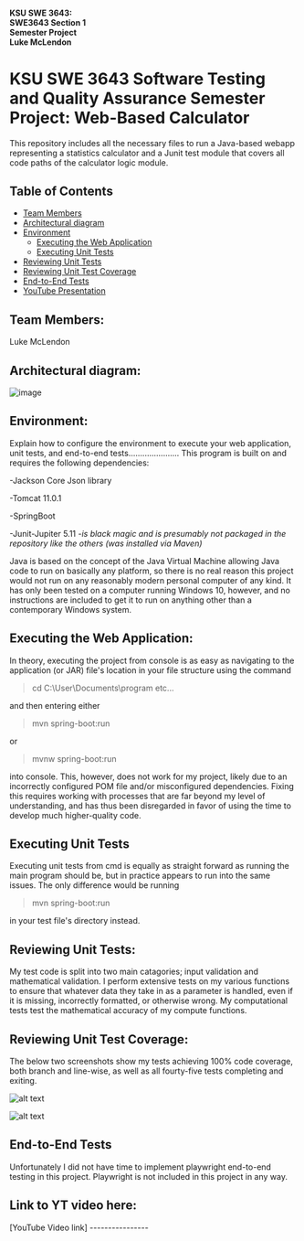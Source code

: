 #### KSU SWE 3643:<br/>SWE3643 Section 1<br/>Semester Project<br/>Luke McLendon

# KSU SWE 3643 Software Testing and Quality Assurance Semester Project: Web-Based Calculator
This repository includes all the necessary files to run a Java-based webapp representing a statistics calculator and a Junit test module that covers all code paths of the calculator logic module.

## Table of Contents
- [Team Members](#team-members)
- [Architectural diagram](#architectural-diagram)
- [Environment](#environment)
  - [Executing the Web Application](#Executing-the-Web-Application)
  - [Executing Unit Tests](#executing-unit-tests)
- [Reviewing Unit Tests](#Reviewing-Unit-Tests)
- [Reviewing Unit Test Coverage](#Reviewing-Unit-Test-Coverage)
- [End-to-End Tests](#End-to-end-tests)
- [YouTube Presentation](#Link-to-YT-video-here)

## Team Members:
Luke McLendon

## Architectural diagram:

![image](https://github.com/user-attachments/assets/544ae207-c1a6-4906-aa2b-b4455095f0b2)

## Environment:
Explain how to configure the environment to execute your web application, unit tests, and end-to-end tests......................
This program is built on and requires the following dependencies:

-Jackson Core Json library 

-Tomcat 11.0.1

-SpringBoot 

-Junit-Jupiter 5.11
  -*is black magic and is presumably not packaged in the repository like the others (was installed via Maven)*

Java is based on the concept of the Java Virtual Machine allowing Java code to run on basically any platform, so there is no real reason this project would not run on any reasonably modern personal computer of any kind. It has only been tested on a computer running Windows 10, however, and no instructions are included to get it to run on anything other than a contemporary Windows system.

## Executing the Web Application:
In theory, executing the project from console is as easy as navigating to the application (or JAR) file's location in your file structure using the command
>cd C:\User\Documents\program etc...

and then entering either
>mvn spring-boot:run

or
>mvnw spring-boot:run

into console.
This, however, does not work for my project, likely due to an incorrectly configured POM file and/or misconfigured dependencies. Fixing this requires working with processes that are far beyond my level of understanding, and has thus been disregarded in favor of using the time to develop much higher-quality code.


## Executing Unit Tests
Executing unit tests from cmd is equally as straight forward as running the main program should be, but in practice appears to run into the same issues. The only difference would be running
>mvn spring-boot:run

in your test file's directory instead.


## Reviewing Unit Tests:
My test code is split into two main catagories; input validation and mathematical validation. I perform extensive tests on my various functions to ensure that whatever data they take in as a parameter is handled, even if it is missing, incorrectly formatted, or otherwise wrong. My computational tests test the mathematical accuracy of my compute functions.


## Reviewing Unit Test Coverage:
The below two screenshots show my tests achieving 100% code coverage, both branch and line-wise, as well as all fourty-five tests completing and exiting.

![alt text](https://github.com/user-attachments/assets/99fb1ee9-5ae9-4493-a1a4-27d8d5ab119b)

![alt text](https://github.com/user-attachments/assets/9f643f68-303c-48ad-8acf-b37ec48d0a5c)


## End-to-End Tests
Unfortunately I did not have time to implement playwright end-to-end testing in this project. Playwright is not included in this project in any way.



## Link to YT video here:
[YouTube Video link] ----------------
